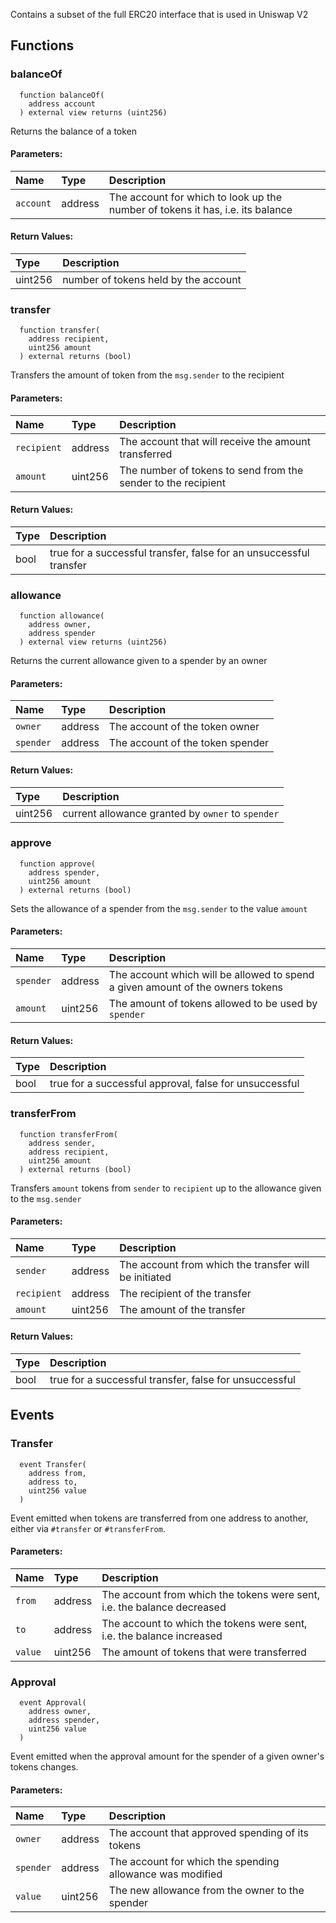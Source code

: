 Contains a subset of the full ERC20 interface that is used in Uniswap V2

## Functions

### balanceOf

```solidity
  function balanceOf(
    address account
  ) external view returns (uint256)
```

Returns the balance of a token

#### Parameters:

| Name      | Type    | Description                                                                    |
| :-------- | :------ | :----------------------------------------------------------------------------- |
| `account` | address | The account for which to look up the number of tokens it has, i.e. its balance |

#### Return Values:

| Type    | Description                          |
| :------ | :----------------------------------- |
| uint256 | number of tokens held by the account |

### transfer

```solidity
  function transfer(
    address recipient,
    uint256 amount
  ) external returns (bool)
```

Transfers the amount of token from the `msg.sender` to the recipient

#### Parameters:

| Name        | Type    | Description                                                   |
| :---------- | :------ | :------------------------------------------------------------ |
| `recipient` | address | The account that will receive the amount transferred          |
| `amount`    | uint256 | The number of tokens to send from the sender to the recipient |

#### Return Values:

| Type | Description                                                        |
| :--- | :----------------------------------------------------------------- |
| bool | true for a successful transfer, false for an unsuccessful transfer |

### allowance

```solidity
  function allowance(
    address owner,
    address spender
  ) external view returns (uint256)
```

Returns the current allowance given to a spender by an owner

#### Parameters:

| Name      | Type    | Description                      |
| :-------- | :------ | :------------------------------- |
| `owner`   | address | The account of the token owner   |
| `spender` | address | The account of the token spender |

#### Return Values:

| Type    | Description                                       |
| :------ | :------------------------------------------------ |
| uint256 | current allowance granted by `owner` to `spender` |

### approve

```solidity
  function approve(
    address spender,
    uint256 amount
  ) external returns (bool)
```

Sets the allowance of a spender from the `msg.sender` to the value `amount`

#### Parameters:

| Name      | Type    | Description                                                                    |
| :-------- | :------ | :----------------------------------------------------------------------------- |
| `spender` | address | The account which will be allowed to spend a given amount of the owners tokens |
| `amount`  | uint256 | The amount of tokens allowed to be used by `spender`                           |

#### Return Values:

| Type | Description                                            |
| :--- | :----------------------------------------------------- |
| bool | true for a successful approval, false for unsuccessful |

### transferFrom

```solidity
  function transferFrom(
    address sender,
    address recipient,
    uint256 amount
  ) external returns (bool)
```

Transfers `amount` tokens from `sender` to `recipient` up to the allowance given to the `msg.sender`

#### Parameters:

| Name        | Type    | Description                                           |
| :---------- | :------ | :---------------------------------------------------- |
| `sender`    | address | The account from which the transfer will be initiated |
| `recipient` | address | The recipient of the transfer                         |
| `amount`    | uint256 | The amount of the transfer                            |

#### Return Values:

| Type | Description                                            |
| :--- | :----------------------------------------------------- |
| bool | true for a successful transfer, false for unsuccessful |

## Events

### Transfer

```solidity
  event Transfer(
    address from,
    address to,
    uint256 value
  )
```

Event emitted when tokens are transferred from one address to another, either via `#transfer` or `#transferFrom`.

#### Parameters:

| Name    | Type    | Description                                                             |
| :------ | :------ | :---------------------------------------------------------------------- |
| `from`  | address | The account from which the tokens were sent, i.e. the balance decreased |
| `to`    | address | The account to which the tokens were sent, i.e. the balance increased   |
| `value` | uint256 | The amount of tokens that were transferred                              |

### Approval

```solidity
  event Approval(
    address owner,
    address spender,
    uint256 value
  )
```

Event emitted when the approval amount for the spender of a given owner's tokens changes.

#### Parameters:

| Name      | Type    | Description                                               |
| :-------- | :------ | :-------------------------------------------------------- |
| `owner`   | address | The account that approved spending of its tokens          |
| `spender` | address | The account for which the spending allowance was modified |
| `value`   | uint256 | The new allowance from the owner to the spender           |
